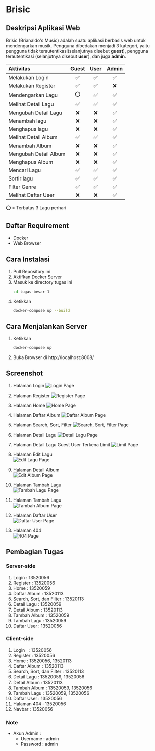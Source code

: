 # Brisic
## Deskripsi Aplikasi Web   
Brisic (Brianaldo's Music) adalah suatu aplikasi berbasis web untuk mendengarkan musik. Pengguna dibedakan menjadi 3 kategori, yaitu
pengguna tidak terautentikasi(selanjutnya disebut <b>guest</b>), pengguna terautentikasi (selanjutnya disebut <b>user</b>), dan juga <b>admin</b>.

| Aktivitas                | Guest         | User   | Admin  | 
|:-------------         |:-------------:| :-----:| :-----:|
| Melakukan Login       | ✅ | ✅ | ✅ |
| Melakukan Register    | ✅ | ✅ | ❌ |
| Mendengarkan Lagu       | ⭕ | ✅ | ✅ |
| Melihat Detail Lagu        | ✅ | ✅ | ✅ |
| Mengubah Detail Lagu        | ❌ | ❌ | ✅ |
| Menambah lagu        | ❌ | ❌| ✅ |
| Menghapus lagu        | ❌ | ❌ | ✅ |
| Melihat Detail Album        | ✅ | ✅ | ✅ |
| Menambah Album        | ❌ | ❌ | ✅ |
| Mengubah Detail Album        | ❌ | ❌ | ✅ |
| Menghapus Album        | ❌ | ❌ | ✅ |
| Mencari Lagu        | ✅ | ✅ | ✅ |
| Sortir lagu         | ✅ | ✅ | ✅ |
| Filter Genre        | ✅ | ✅ | ✅ |
| Melihat Daftar User        | ❌ | ❌ | ✅ |

⭕ = Terbatas 3 Lagu perhari

## Daftar Requirement
- Docker
- Web Browser 

## Cara Instalasi
1. Pull Repository ini
2. Aktifkan Docker Server
3. Masuk ke directory tugas ini
    ```bash
    cd tugas-besar-1
    ``` 
4. Ketikkan
    ```bash
    docker-compose up --build
    ```

## Cara Menjalankan Server
1. Ketikkan
    ```bash
    docker-compose up 
    ```
2. Buka Browser di http://localhost:8008/


## Screenshot
1. Halaman Login
![Login Page](./image/login.png)

2. Halaman Register
![Register Page](./image/register.png)

3. Halaman Home
![Home Page](./image/home.png)

4. Halaman Daftar Album
![Daftar Album Page](./image/daftar_album.png)

5. Halaman Search, Sort, Filter
![Search, Sort, Filter Page](./image/search.png)

6. Halaman Detail Lagu
![Detail Lagu Page](./image/detail_lagu.png)

7. Halaman Detail Lagu Guest User Terkena Limit 
![Limit Page](./image/limit.png)

8. Halaman Edit Lagu  
![Edit Lagu Page](./image/edit_lagu.png)

9. Halaman Detail Album  
![Edit Album Page](./image/detail_album.png)

10. Halaman Tambah Lagu  
![Tambah Lagu Page](./image/tambah_lagu.png)

11. Halaman Tambah Lagu  
![Tambah Album Page](./image/tambah_album.png)

12. Halaman Daftar User  
![Daftar User Page](./image/daftar_user.png)

13. Halaman 404  
![404 Page](./image/404.png)

## Pembagian Tugas
### Server-side
1. Login  : 13520056
2. Register : 13520056
3. Home : 13520059
4. Daftar Album : 13520113
5. Search, Sort, dan Filter : 13520113
6. Detail Lagu : 13520059
7. Detail Album : 13520113
8. Tambah Album : 13520059
9. Tambah Lagu : 13520059
10. Daftar User : 13520056

### Client-side
1. Login &nbsp; : 13520056
2. Register : 13520056
3. Home : 13520056, 13520113
4. Daftar Album : 13520113
5. Search, Sort, dan Filter : 13520113
6. Detail Lagu : 13520059, 13520056
7. Detail Album : 13520113
8. Tambah Album : 13520059, 13520056
9. Tambah Lagu : 13520059, 13520056
10. Daftar User : 13520056
11. Halaman 404 : 13520056
12. Navbar : 13520056

### Note
- Akun Admin :
  - Username : admin
  - Password : admin
